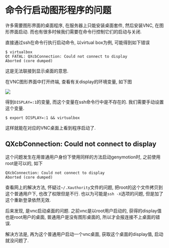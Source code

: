 # 命令行启动图形程序的问题

许多需要图形界面的桌面程序, 在服务器上只能安装桌面套件, 然后安装VNC, 在图形界面启动. 而也有很多时候我们需要在命令行控制它们的启动与关闭. 

直接通过ssh在命令行执行启动命令, 以virtual box为例, 可能得到如下错误

```
$ virtualbox 
Qt FATAL: QXcbConnection: Could not connect to display 
Aborted (core dumped)
```

这是无法联接到显示桌面的意思.

在VNC图形界面中打开终端, 查看有关display的环境变量, 如下图

![](https://gitee.com/generals-space/gitimg/raw/master/c3b8b294b79463eefdfdec459b620281.png)

得到`DISPLAY=:1`的变量, 而这个变量在ssh命令行中是不存在的. 我们需要手动设置这个变量.

```
$ export DISPLAY=:1 && virtualbox
```

这样就能在对应的VNC桌面上看到程序启动了.

## QXcbConnection: Could not connect to display 

这个问题发生在用普通用户身份下使用同样的方法启动genymotion时, 之前使用root是可以的, 如下

```
QXcbConnection: Could not connect to display 
Aborted (core dumped)
```

查看网上的解决方法, 怀疑过`~/.Xauthority`文件的问题, 把root的这个文件拷贝到这个普通用户下, 也改了权限但是不行. 也以为可能是`ssh -X`选项的问题, 但是加了这个重新登录依然无效.

后来发现, 是vnc启动桌面的问题. 之前vnc是以root用户启动的, 获得的display值也是root用户的桌面, 普通用户是没有图形桌面的, 所以才会报连接不上桌面的错误. 

解决方法是, 再为这个普通用户启动一个vnc桌面, 获取这个桌面的display值, 启动就没问题了.